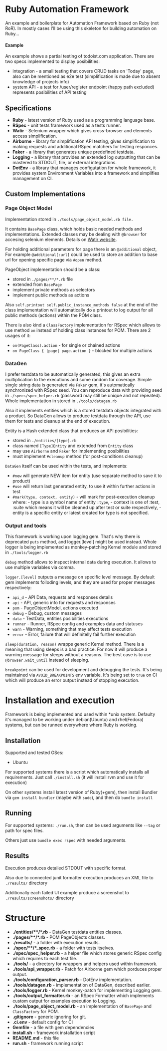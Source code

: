 # Ruby Automation Framework

An example and boilerplate for Automation Framework based on Ruby (not RoR).
In mostly cases I'll be using this skeleton for building automation on Ruby...

#### Example
An example shows a partial testing of todoist.com application. There are two specs implemented to display posibilities:
- integration - a small testing that covers CRUD tasks on 'Today' page, also can be mentioned as e2e test (simplification is made due to absent knowledge of projects info)
- system API - a test for /user/register endpoint (happy path excluded) represents posibilities of API testing

## Specifications
- __Ruby__ - latest version of Ruby used as a programming language base.
- __RSpec__ - unit tests framework used as a tests runner.
- __Watir__ - Selenium wrapper which gives cross-browser and elements access simplification.
- __Airborne__ - library for simplification API testing, gives simplification to making requests and additional RSpec matchers for testing responces.
- __Faker__ - a library that generates unique predefined testdata.
- __Logging__ - a library that provides an extended log outputting that can be mastered to STDOUT, file, or external integrations.
- __DotEnv__ - a library that manages configutation for whole framework, it provides system Environment Variables into a framework and simplifies management on CI.

## Custom Implementations
### Page Object Model
Implementation stored in ```./tools/page_object_model.rb file.```

It contains ```BasePage``` class, which holds basic needed methods and implementations. Extended classes may be dealing with ```@browser``` for accesing selenium elements. Details on [Watir website](http://watir.com/guides/locating/).

For holding additional parameters for page there is an ```@additional``` object, For example ```@additional[:url]``` could be used to store an addition to base url for opening specific page via ```#open``` method.

PageObject implementation should be a class:
- stored in ```./pages/**/*.rb``` file
- extended from ```BasePage```
- implement private methods as selectors
- implement public methods as actions

Also ```self.printout self.public_instance_methods false``` at the end of the class implementation will automatically do a printout to log output for all public methods (actions) within the POM class.

There is also kind a ```ClassFactory``` implementation for RSpec which allows to use method ```on``` instead of holding class instances for POM. There are 2 usages of it:
- ```on(PageClass).action``` - for single or chained actions
- ```on PageClass { |page| page.action }``` - blocked for multiple actions

### DataGen
I prefer testdata to be automatically generated, this gives an extra multiplication to the executions and some random for coverage.
Simple single string data is generated via ```Faker``` gem, it's automatically synchronized with RSpec seed. You can reproduce data with providing seed in ```./specs/spec_helper.rb``` (password may still be unique and not repeated). Whole implementation in stored in ```./tools/datagen.rb```

Also it implements entities which is a stored testdata objects integrated with a product. So DataGen allows to produce testdata through the API, use them for tests and cleanup at the end of execution.

Entity is a Hash extended class that produces an API posibilities:
- stored in ```./entities/[type].rb```
- class named ```[Type]Entity``` and extended from ```Entity``` class
- may use ```Airborne``` and ```Faker``` for implementing posibilities
- must implement ```#cleanup``` method (for post-conditions cleanup)

```DataGen``` itself can be used within the tests, and implements:
- ```#new``` will generate NEW item for entity (use separate method to save it to product)
- ```#use``` will return last generated entity, to use it within further actions in test
- ```#mark(type, context, entity)``` - will mark for post-execution cleanup where: - type is a symbol name of entity ```:type```, - context is one of :test, :suite which means it will be cleaned up after test or suite respectively, - entity is a specific entity or latest created for type is not specified.

### Output and tools
This framework is working upon logging gem. That's why there is deprecated ```puts``` method, and logger.[level] might be used instead. Whole logger is being implemented as monkey-patching Kernel module and stored in ```./tools/logger.rb```

```debug``` method allows to inspect internal data during execution. It allows to use multiple variables via comma.

```logger.[level]``` outputs a message on specific level message. By default gem implements folloding levels, and they are used for proper messages respectively: 
- ```api_d``` - API Data, requests and responses details
- ```api``` - API, generic info for requests and responses
- ```pom``` - PageObjectModel, actions executed
- ```debug``` - Debug, custom messages
- ```data``` - TestData, entities posibilities executions
- ```runner``` - Runner, RSpec config and examples data and statuses
- ```warn``` - Warning, something that may affect tests execution
- ```error``` - Error, failure that will definitelly fail further execution

```sleep(duration, reason)``` wrapps generic Kernel method. There is a meaning that using sleeps is a bad practice. For now it will produce a warning message for sleeps without a reasons. The best case is to use ```@browser.wait_until``` instead of sleeping.

```breakpoint``` can be used for development and debugging the tests. It's being maintained via ```AVOID_BREAKPOINTS``` env variable. It's being set to ```true``` on CI which will produce an error output instead of stopping execution.

# Installation and execution
Framework is being implemented and used within \*unix system.
Defaulty it's managed to be working under debian(Ubuntu) and rhel(Fedora) systems, but can be runned everywhere where Ruby is working.

## Installation
Supported and tested OSes:
- Ubuntu

For supported systems there is a script which automatically installs all requirements. Just call ```./install.sh``` (it will install rvm and use it for execution)

On other systems install latest version of Ruby(+gem), then install Bundler via ```gem install bundler``` (maybe with ```sudo```), and then do ```bundle install```

## Running
For supported systems: ```./run.sh```, then can be used arguments like ```--tag``` or path for spec files.

Others just use ```bundle exec rspec``` with needed arguments.

## Results
Execution produces detailed STDOUT with specific format.

Also due to connected junit formatter execution produces an XML file to ```./results/``` directory

Additionally each failed UI example produce a screenshot to ```./results/screenshots/``` directory

# Structure
- __./entities/\*\*/\*.rb__ - DataGen testdata entities classes.
- __./pages/\*\*/\*.rb__ - POM PageObjects classes.
- __./results/__ - a folder with execution results.
- __./spec/\*\*/\*\_spec.rb__ - a folder with tests itselves.
- __./spec/spec_helper.rb__ - a helper file which stores generic RSpec config which requires to each test file.
- __./tools/__ - a directory for wrappers and helpers used within framework.
- __./tools/api_wrapper.rb__ - Patch for Airborne gem which porduces proper output.
- __./tools/configuration_parser.rb__ - DotEnv implementation.
- __./tools/datagen.rb__ - implementation of DataGen, described earlier.
- __./tools/logger.rb__ - Kernel monkey-patch for implementing Logging gem.
- __./tools/output_formatter.rb__ - an RSpec Formatter which implements custom output for examples execution to Logging.
- __./tools/page\_object\_model.rb__ - an implementation of ```BasePage``` and ```ClassFactory``` for POM.
- __.gitignore__ - generic ignoring for git.
- __.ci.env__ - default config for CI
- __Gemfile__ - a file with gem dependencies
- __install.sh__ - framework installation script
- __README.md__ - this file
- __run.sh__ - framework running script
